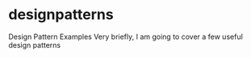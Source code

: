 # designpatterns
Design Pattern Examples Very briefly, I am going to cover a few useful design patterns
